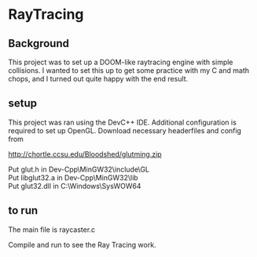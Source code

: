 # RayTracing

## Background
This project was to set up a DOOM-like raytracing engine with simple collisions. I wanted to set this up to get some practice with my C and math chops, and I turned out quite happy with the end result. 


## setup
This project was ran using the DevC++ IDE. Additional configuration is required to set up OpenGL. Download necessary headerfiles and config from

http://chortle.ccsu.edu/Bloodshed/glutming.zip

Put glut.h in        Dev-Cpp\MinGW32\include\GL  
Put libglut32.a in   Dev-Cpp\MinGW32\lib  
Put glut32.dll in    C:\\Windows\SysWOW64

## to run
The main file is raycaster.c

Compile and run to see the Ray Tracing work.



